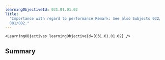 ```yaml
---
learningObjectiveId: 031.01.01.02
Title:
  "Importance with regard to performance Remark: See also Subjects 032/034 and
  081/082."
---
```


```tsx eval
<LearningOBjectives learningObjectiveId={031.01.01.02} />
```

## Summary
